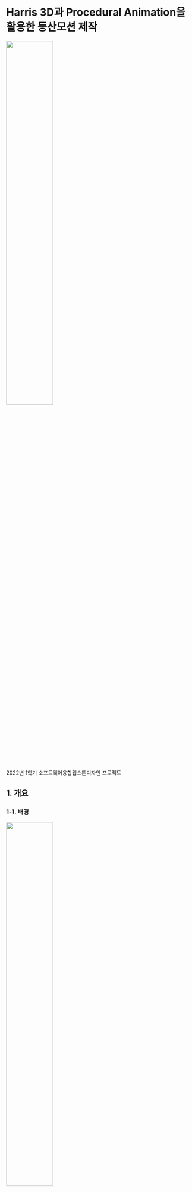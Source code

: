# Harris 3D과 Procedural Animation을 활용한 등산모션 제작
<img src = "https://user-images.githubusercontent.com/30585313/174286112-9d2da32b-fa5a-43d5-9a42-48f127dd3e89.gif" width="50%" height="50%">
<br>
2022년 1학기 소프트웨어융합캡스톤디자인 프로젝트

## 1. 개요
### 1-1. 배경
<img src = "https://user-images.githubusercontent.com/30585313/174286521-bcb7c424-cd11-41bf-af16-67b6b92aa503.gif" width="50%" height="50%">
<br>
최근 나오는 게임들을 보면 캐릭터들의 움직임이 되게 입체적인 것을 확인할 수 있다. XY 평면으로만 이동하지 않고 높이 Z축으로도 이동한다는 점이다. 그렇기에 자연스럽게 벽과 상호작용하는 액션(벽타기, 오르기... 등)의 애니메이션이 필요하게 된다. 이 때 벽화 상호작용하는 액션 중 암벽등반이라는 구체적인 상황을 설정함으로써, 이의 자연스러운 애니메이션을 연출하기 위해 프로젝트를 진행하게 되었다.

### 1-2. 목표
보다 자연스러운 암벽등반 애니메이션을 연출할 수 있도록 한다.

### 1-3. 기대
Harris 3D를 비롯한 3D메쉬의 keypoint를 검출하는 알고리즘이 Point Matching 분야 뿐만 아니라 Procedural Animation에서도 활용할 수 있음을 보이고자 한다.

## 2. 활용 알고리즘 및 기타

### 2-1. Harris 3D
영상처리의 알고리즘인 Harris Corner Detection을 3차원에서 활용할 수 있도록 하는 알고리즘이다.

### 2-2. Procedural Animation
Inverse Kinematic을 이용하여 케릭터 애니메이션을 구현하는 기법이다.

### 2-3. Megascans
Quixel Bridge에서 제공하는 3D 스캔 데이터이다.

#### 2-3-1. 자연물
- SHARP CLIFF <BR>
<img src = "https://user-images.githubusercontent.com/30585313/174285771-6befc042-6617-402d-965e-739d024939b7.png" width="50%" height="50%">

- FOREST ROCK WALL <BR>
<img src = "https://user-images.githubusercontent.com/30585313/174285772-6097c839-e9a8-4dcb-8911-dc941c6aca45.png" width="50%" height="50%">

- ROCKY CLIFF <BR>
<img src = "https://user-images.githubusercontent.com/30585313/174285775-aa4a6d98-f241-4576-aa89-55e745c13e2f.png" width="50%" height="50%">

#### 2-3-2. 인공물
- ROMAN STATUE <BR>
<img src = "https://user-images.githubusercontent.com/30585313/174285760-1328aacd-2a23-4774-b122-527983769cb7.png" width="50%" height="50%">

- ROMAN GRAVE STONE <BR>
<img src = "https://user-images.githubusercontent.com/30585313/174285763-6675495c-cd54-4c9e-b113-9b3133001c3d.png" width="50%" height="50%">

- ROMAN MARBLE ORNATE PLINTH <BR>
<img src = "https://user-images.githubusercontent.com/30585313/174285765-82f90d4a-0d44-47df-85e1-a2622214cf60.png" width="50%" height="50%">

- ROMAN RED BRICK COLUMN <BR>
<img src = "https://user-images.githubusercontent.com/30585313/174285769-7779cee5-f459-4482-9111-d3d4adcd1758.png" width="50%" height="50%">


## 3. 1차 구현 및 결과 (소융캡디 최종 발표)

### 3-1. Harris 3D Keypoint 검출
#### 3-1-1. 자연물
- SHARP CLIFF (Vertex Ring Number = 3 / Harris Number = 0.2) <BR>
<img src = "https://user-images.githubusercontent.com/30585313/174285707-10dadd65-6ba1-421e-900c-59a68b56538a.gif" width="50%" height="50%">

    
- FOREST ROCK WALL (Vertex Ring Number = 3 / Harris Number = 0.1) <BR>
<img src = "https://user-images.githubusercontent.com/30585313/174285703-e760e6de-d994-48cf-9dc1-197b7f86b542.gif" width="50%" height="50%">

    
- ROCKY CLIFF (Vertex Ring Number = 3 / Harris Number = 0.2) <BR>
<img src = "https://user-images.githubusercontent.com/30585313/174285695-3a5090fb-6707-4502-a4f6-a276f8b37e3f.gif" width="50%" height="50%">

    
#### 3-1-2. 인공물
- ROMAN STATUE (Vertex Ring Number = 3 / Harris Number = 0.05) <BR>
<img src = "https://user-images.githubusercontent.com/30585313/174285710-7c1c95c7-4887-4328-9ea4-99f54c13fe36.gif" width="50%" height="50%">
 
    
- ROMAN GRAVE STONE (Vertex Ring Number = 3 / Harris Number = 0.245) <BR>
<img src = "https://user-images.githubusercontent.com/30585313/174285713-e44eea65-6692-4d9d-a1da-b342728d0218.gif" width="50%" height="50%">

    
- ROMAN MARBLE ORNATE PLINTH (Vertex Ring Number = 3 / Harris Number = 0.2) <BR>
<img src = "https://user-images.githubusercontent.com/30585313/174285716-64662df2-17d4-4cfb-8833-6ed764e543e6.gif" width="50%" height="50%">

    
- ROMAN RED BRICK COLUMN (Vertex Ring Number = 3 / Harris Number = 0.2) <BR>
<img src = "https://user-images.githubusercontent.com/30585313/174285719-57a778e5-4a13-44ca-838b-27dd1846ac6a.gif" width="50%" height="50%">

    
### 3-2. Procedural Animation
#### 3-2-1. Third Person Character <br>
<img src = "https://user-images.githubusercontent.com/30585313/174285821-16b3f77e-a561-4810-bb23-620719eb1614.png" width="50%" height="50%">
    - 메인 캐릭터 Actor
    - 4개의 IK Effector와 Pelvis Actor Component를 가짐
    - 위의 5개 Actor Component를 관할하는 형식
    - 각각의 이동 조건판단 및 Keypoint Location / Normal을 받아 실질적인 이동 계산
    
#### 3-2-2. IK Effector <br>
<img src = "https://user-images.githubusercontent.com/30585313/174285832-6dfb88d7-e064-4889-beb0-dd14b2cdc3d2.png" width="50%" height="50%">
    - Hands와 Foots를 관리하는 Actor Component
    - Keypoint의 Normal를 내적시켜 잡거나 딛을 수 있는 Keypoint인지 판단
    
#### 3-2-3. Pelvis Transform <br>
<img src = "https://user-images.githubusercontent.com/30585313/174285827-71be86e9-819d-4146-bcd7-533e5438efe1.png" width="50%" height="50%">
    - Pelvis의 Transform을 관리하는 Actor Component
    - 이동할 수 있는 구역 판단
 
### 3-3. 암벽등반 애니메이션 구현
#### 3-3-1. 자연물
<img src = "https://user-images.githubusercontent.com/30585313/174286112-9d2da32b-fa5a-43d5-9a42-48f127dd3e89.gif" width="50%" height="50%">
<img src = "https://user-images.githubusercontent.com/30585313/174286120-15dfddbe-765d-4bda-bb48-60e589e2d22d.gif" width="50%" height="50%">
<img src = "https://user-images.githubusercontent.com/30585313/174286123-6c261a81-ae0e-4176-b9db-af4d6c4716da.gif" width="50%" height="50%">
    
#### 3-3-2. 인공물
<img src = "https://user-images.githubusercontent.com/30585313/174285430-44f5e0ca-84dc-4114-a964-ddc6c02ff3fa.gif" width="50%" height="50%">
<img src = "https://user-images.githubusercontent.com/30585313/174285404-397abcc6-2b07-4a48-b192-5406f889d508.gif" width="50%" height="50%">
<img src = "https://user-images.githubusercontent.com/30585313/174285417-0db23a3e-5216-4bed-b638-867f31dbe833.gif" width="50%" height="50%">
<img src = "https://user-images.githubusercontent.com/30585313/174285421-8951beb0-2e42-4a9d-86e8-7d7609edc464.gif" width="50%" height="50%">
<img src = "https://user-images.githubusercontent.com/30585313/174285426-909bffe4-ad10-4e27-959b-f4cf079182c4.gif" width="50%" height="50%">

<br>
특징과 특징이 아닌 구역이 잘 구분되는 인공물 메쉬가 비교적 Keypoint 검출하는 데에 자연스러워 보인다. <br>
그러한 이유로 타당한 Vertex를 잡거나 딛는 움직임을 보인다. <br>
    
## 4. 피드백 및 추가 구현 사항 (소융캡디 최종 발표)
    - 피드백: 검출시 Keypoint들이 가까이 겹쳐져 있는 부분 수정요함
    - 피드백: 자연물을 보면 Keypoint들이 제대로 검출되지 않았다고 했는데, 두 개의 임계치를 수정해서 테스트해볼 것
        - Window Size -> Vertex Ring Number
        - Harris Operator -> Fraction of the Diagonal
    - 피드백: 발표를 할때 IK에 대해 좀 더 이야기 했으면 좋았을 것
    
    - 기타: 캐릭터 컨트롤러 조작감 수정 및  Locomotion 추가
    - 기타: 손과 발의 각도 수정
    - 기타: Github 페이지 수정하기
    - 기타: 발표 때 Keypoint 이야기할 때 Wireframe mode로 설명했으면 더 좋았을 것
    - 기타: 발표 때 파이프라인을 들어 설명했으면 좋았을 것
    - 기타: 정상에 다다를시 올라갈 수 있도록 캐릭터 컨트롤러 수정
    - 기타: 인터페이스가 잘 되어 있는 UE5로 업그레이드 하기
        - UE5에서도 C++ 빌드할 수 있도록 환경 구성할 것
    - 기타: Harris 3D 뿐만 아니라 다른 Keypoint 검출하는 알고리즘을 조사해볼 것
    
## 5. 피드백 수용 및 개선
추후 진행할 예정

## 6. 2차 구현 및 결과
추후 진행할 예정
